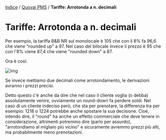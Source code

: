 [Indice](index.md) / [Quovai PMS](quovai-pms-it.md) / **Tariffe: Arrotonda a n. decimali**

# Tariffe: Arrotonda a n. decimali

Per esempio, la tariffa B&B NR sul monolocale è 105 che con il 8% fa 96,6 che viene "rounded up" a 97. Nel caso del bilocale invece il prezzo è 95 che con l'8% viene 87,4 che viene "rounded down" a 87. 

Ora è così:

![img](https://quovai.zendesk.com/attachments/token/Wb6MtpzoIxY0HPirhyAk4eLgq/?name=inline1108394207.png)

Se invece mettiamo due decimali come arrotondamento, le derivazioni avranno i prezzi precisi.

Detto questo c'è anche da dire che nel caso il cliente voglia (o debba) assolutamente venire, ovviamente un round-down fa perdere soldi. Nel caso di un cliente indeciso però, che sta per prenotare, la differenza tra per esempio: 1218 o 1224 potrebbe anche spostare la sua decisione. Cioè, intendo dire, il "round" ha anche un effetto commerciale che deve tenere in considerazione, altrimenti potremmo dire (parlo per assurdo), "arrotondiamo al migliaio più vicino" e sicuramente avremmo prezzi più alti, ma probabilmente meno prenotazioni.
